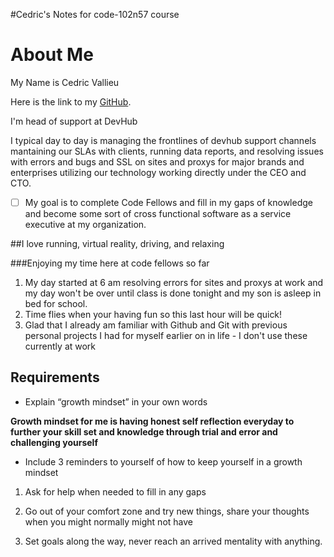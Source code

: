 #Cedric's Notes for code-102n57 course

# About Me

My Name is Cedric Vallieu

Here is the link to my [GitHub](https://github.com/Smacksmack206).

I'm head of support at DevHub

I typical day to day is managing the frontlines of devhub support channels mantaining our SLAs with clients, running data reports, and resolving issues with errors and bugs and SSL on sites and proxys for major brands and enterprises utilizing our technology working directly under the CEO and CTO.

- [ ] My goal is to complete Code Fellows and fill in my gaps of knowledge and become some sort of cross functional software as a service executive at my organization. 

##I love running, virtual reality, driving, and relaxing


###Enjoying my time here at code fellows so far

1. My day started at 6 am resolving errors for sites and proxys at work and my day won't be over until class is done tonight and my son is asleep in bed for school.
2. Time flies when your having fun so this last hour will be quick!
3. Glad that I already am familiar with Github and Git with previous personal projects I had for myself earlier on in life - I don't use these currently at work

## Requirements

- Explain “growth mindset” in your own words


**Growth mindset for me is having honest self reflection everyday to further your skill set and knowledge through trial and error and challenging yourself**



- Include 3 reminders to yourself of how to keep yourself in a growth mindset



1. Ask for help when needed to fill in any gaps

2. Go out of your comfort zone and try new things, share your thoughts when you might normally might not have

3. Set goals along the way, never reach an arrived mentality with anything.

